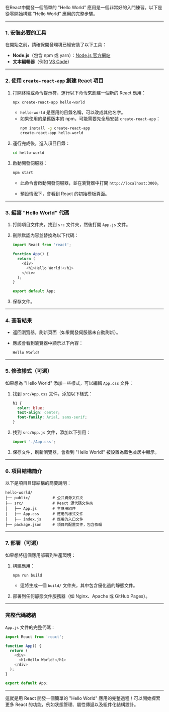 在React中開發一個簡單的 "Hello World" 應用是一個非常好的入門練習。以下是從零開始構建 "Hello World" 應用的完整步驟。

---

### 1. 安裝必要的工具
在開始之前，請確保開發環境已經安裝了以下工具：

- **Node.js**（包含 npm 或 yarn）：[Node.js 官方網站](https://nodejs.org/)
- **文本編輯器**（例如 [VS Code](https://code.visualstudio.com/)）

---

### 2. 使用 `create-react-app` 創建 React 項目

1. 打開終端或命令提示符，運行以下命令來創建一個新的 React 應用：
   ```bash
   npx create-react-app hello-world
   ```
   - `hello-world` 是應用的目錄名稱，可以改成其他名字。
   - 如果使用的是舊版本的 npm，可能需要先全局安裝 `create-react-app`：
     ```bash
     npm install -g create-react-app
     create-react-app hello-world
     ```

2. 運行完成後，進入項目目錄：
   ```bash
   cd hello-world
   ```

3. 啟動開發伺服器：
   ```bash
   npm start
   ```
   - 此命令會啟動開發伺服器，並在瀏覽器中打開 `http://localhost:3000`。

   - 預設情況下，會看到 React 的初始模板頁面。

---

### 3. 編寫 "Hello World" 代碼

1. 打開項目文件夾，找到 `src` 文件夾，然後打開 `App.js` 文件。

2. 刪除默認內容並替換為以下代碼：
   ```javascript
   import React from 'react';

   function App() {
     return (
       <div>
         <h1>Hello World!</h1>
       </div>
     );
   }

   export default App;
   ```

3. 保存文件。

---

### 4. 查看結果

- 返回瀏覽器，刷新頁面（如果開發伺服器未自動刷新）。
- 應該會看到瀏覽器中顯示以下內容：

   ```
   Hello World!
   ```

---

### 5. 修改樣式（可選）

如果想為 "Hello World" 添加一些樣式，可以編輯 `App.css` 文件：

1. 找到 `src/App.css` 文件，添加以下樣式：
   ```css
   h1 {
     color: blue;
     text-align: center;
     font-family: Arial, sans-serif;
   }
   ```
2. 找到 `src/App.js` 文件，添加以下引用：
   ```javascript
   import './App.css';
   ```

3. 保存文件，刷新瀏覽器，會看到 "Hello World!" 被設置為藍色並居中顯示。

---

### 6. 項目結構簡介

以下是項目目錄結構的簡要說明：
```
hello-world/
├── public/          # 公共資源文件夾
├── src/             # React 源代碼文件夾
│   ├── App.js       # 主應用組件
│   ├── App.css      # 應用的樣式文件
│   ├── index.js     # 應用的入口文件
├── package.json     # 項目的配置文件，包含依賴
```

---

### 7. 部署（可選）

如果想將這個應用部署到生產環境：

1. 構建應用：
   ```bash
   npm run build
   ```
   - 這將生成一個 `build/` 文件夾，其中包含優化過的靜態文件。

2. 部署到任何靜態文件服務器（如 Nginx、Apache 或 GitHub Pages）。

---

### 完整代碼總結

`App.js` 文件的完整代碼：
```javascript
import React from 'react';

function App() {
  return (
    <div>
      <h1>Hello World!</h1>
    </div>
  );
}

export default App;
```

---

這就是用 React 開發一個簡單的 "Hello World" 應用的完整過程！可以開始探索更多 React 的功能，例如狀態管理、屬性傳遞以及組件化結構設計。